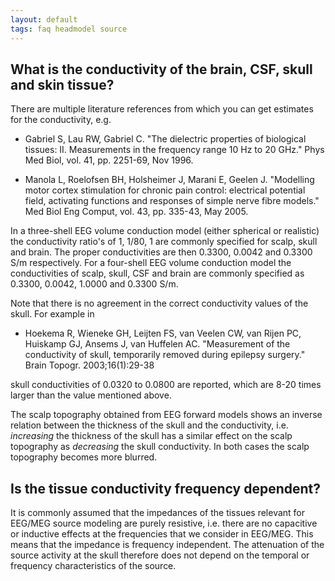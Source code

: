 ```yaml
---
layout: default
tags: faq headmodel source
---
```


## What is the conductivity of the brain, CSF, skull and skin tissue?

There are multiple literature references from which you can get estimates for the conductivity, e.g. 

*  Gabriel S, Lau RW, Gabriel C. "The dielectric properties of biological tissues: II. Measurements in the frequency range 10 Hz to 20 GHz." Phys Med Biol, vol. 41, pp. 2251-69, Nov 1996.  

*  Manola L, Roelofsen BH, Holsheimer J, Marani E, Geelen J. "Modelling motor cortex stimulation for chronic pain control: electrical potential field, activating functions and responses of simple nerve fibre models." Med Biol Eng Comput, vol. 43, pp. 335-43, May 2005. 

In a three-shell EEG volume conduction model (either spherical or realistic) the conductivity ratio's of 1, 1/80, 1 are commonly specified for scalp, skull and brain. The proper conductivities are then 0.3300, 0.0042 and 0.3300 S/m respectively. For a four-shell EEG volume conduction model the conductivities of scalp, skull, CSF and brain are commonly specified as 0.3300, 0.0042, 1.0000 and 0.3300 S/m. 

Note that there is no agreement in the correct conductivity values of the skull. For example in 

*  Hoekema R, Wieneke GH, Leijten FS, van Veelen CW, van Rijen PC, Huiskamp GJ, Ansems J, van Huffelen AC. "Measurement of the conductivity of skull, temporarily removed during epilepsy surgery." Brain Topogr. 2003;16(1):29-38

skull conductivities of 0.0320 to 0.0800 are reported, which are 8-20 times larger than the value mentioned above.

The scalp topography obtained from EEG forward models shows an inverse relation between the thickness of the skull and the conductivity, i.e. *increasing* the thickness of the skull has a similar effect on the scalp topography as *decreasing* the skull conductivity. In both cases the scalp topography becomes more blurred. 

 
## Is the tissue conductivity frequency dependent?

It is commonly assumed that the impedances of the tissues relevant for EEG/MEG source modeling are purely resistive, i.e. there are no capacitive or inductive effects at the frequencies that we consider in EEG/MEG. This means that the impedance is frequency independent. The attenuation of the source activity at the skull therefore does not depend on the temporal or frequency characteristics of the source.

